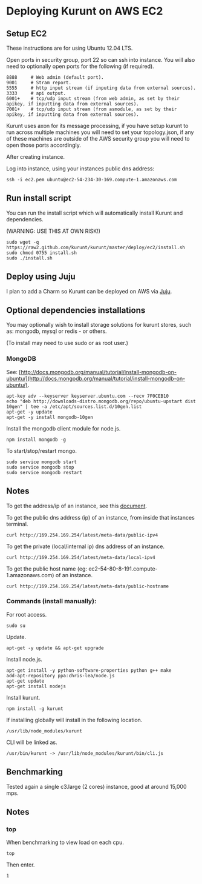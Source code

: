 # Deploying Kurunt on AWS EC2

## Setup EC2

These instructions are for using Ubuntu 12.04 LTS.

Open ports in security group, port 22 so can ssh into instance. You will also need to optionally open ports for the following (if required).  

```
8888     # Web admin (default port).
9001     # Stram report.
5555     # http input stream (if inputing data from external sources).
3333     # api output.
6001+    # tcp/udp input stream (from web admin, as set by their apikey, if inputting data from external sources).
7001+    # tcp/udp input stream (from asmodule, as set by their apikey, if inputting data from external sources).

```
Kurunt uses axon for its message processing, if you have setup kurunt to run across multiple machines you will need to set your topology.json, if any of these machines are outside of the AWS security group you will need to open those ports accordingly.  

After creating instance.  

Log into instance, using your instances public dns address:
```
ssh -i ec2.pem ubuntu@ec2-54-234-30-169.compute-1.amazonaws.com
```


## Run install script

You can run the install script which will automatically install Kurunt and dependencies.  

(WARNING: USE THIS AT OWN RISK!)
```
sudo wget -q https://raw2.github.com/kurunt/kurunt/master/deploy/ec2/install.sh
sudo chmod 0755 install.sh
sudo ./install.sh
```

## Deploy using Juju

I plan to add a Charm so Kurunt can be deployed on AWS via [Juju](https://juju.ubuntu.com/).


## Optional dependencies installations

You may optionally wish to install storage solutions for kurunt stores, such as: mongodb, mysql or redis - or others.  

(To install may need to use sudo or as root user.)

### MongoDB

See: [http://docs.mongodb.org/manual/tutorial/install-mongodb-on-ubuntu/](http://docs.mongodb.org/manual/tutorial/install-mongodb-on-ubuntu/).

```
apt-key adv --keyserver keyserver.ubuntu.com --recv 7F0CEB10
echo "deb http://downloads-distro.mongodb.org/repo/ubuntu-upstart dist 10gen" | tee -a /etc/apt/sources.list.d/10gen.list
apt-get -y update
apt-get -y install mongodb-10gen
```

Install the mongodb client module for node.js.
```
npm install mongodb -g
```
To start/stop/restart mongo.
```
sudo service mongodb start
sudo service mongodb stop
sudo service mongodb restart
```


## Notes

To get the address/ip of an instance, see this [document](http://docs.aws.amazon.com/AWSEC2/latest/UserGuide/using-instance-addressing.html).  

To get the public dns address (ip) of an instance, from inside that instances terminal.
```
curl http://169.254.169.254/latest/meta-data/public-ipv4
```
To get the private (local/internal ip) dns address of an instance.
```
curl http://169.254.169.254/latest/meta-data/local-ipv4
```
To get the public host name (eg: ec2-54-80-8-191.compute-1.amazonaws.com) of an instance.
```
curl http://169.254.169.254/latest/meta-data/public-hostname
```


### Commands (install manually):

For root access.
```
sudo su
```

Update.
```
apt-get -y update && apt-get upgrade
```

Install node.js.
```
apt-get install -y python-software-properties python g++ make
add-apt-repository ppa:chris-lea/node.js
apt-get update
apt-get install nodejs
```

Install kurunt.
```
npm install -g kurunt
```

If installing globally will install in the following location.
```
/usr/lib/node_modules/kurunt
```
CLI will be linked as.
```
/usr/bin/kurunt -> /usr/lib/node_modules/kurunt/bin/cli.js
```


## Benchmarking

Tested again a single c3.large (2 cores) instance, good at around 15,000 mps.


## Notes

### top
When benchmarking to view load on each cpu.
```
top
```
Then enter.
```
1
```

